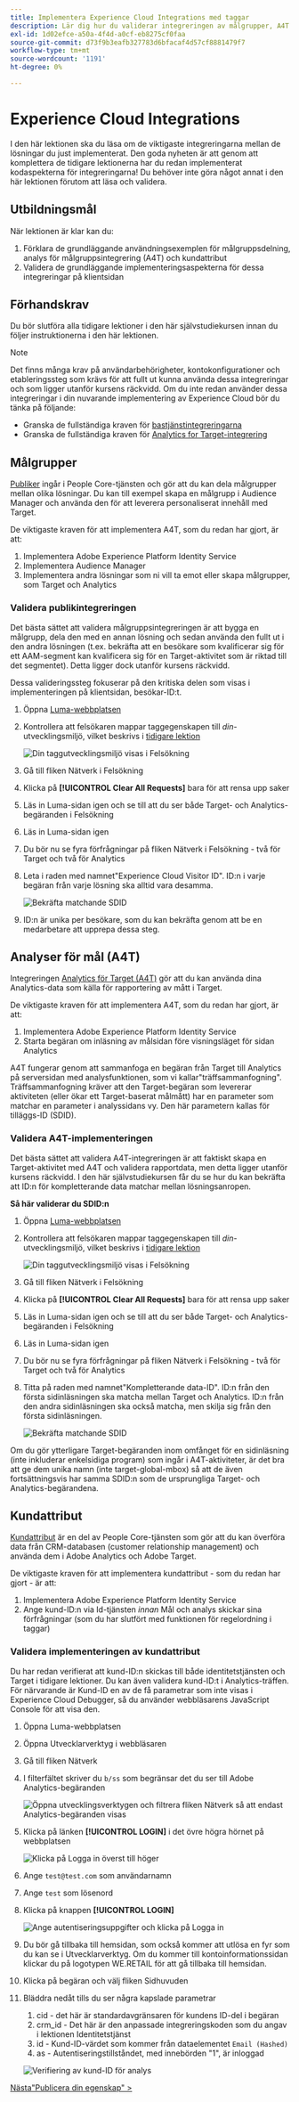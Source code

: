 ```yaml
---
title: Implementera Experience Cloud Integrations med taggar
description: Lär dig hur du validerar integreringen av målgrupper, A4T och kundattribut i din Adobe Experience Cloud-implementering. Den här lektionen är en del av självstudiekursen Implementera Experience Cloud på webbplatser.
exl-id: 1d02efce-a50a-4f4d-a0cf-eb8275cf0faa
source-git-commit: d73f9b3eafb327783d6bfacaf4d57cf8881479f7
workflow-type: tm+mt
source-wordcount: '1191'
ht-degree: 0%

---
```


# Experience Cloud Integrations

I den här lektionen ska du läsa om de viktigaste integreringarna mellan de lösningar du just implementerat. Den goda nyheten är att genom att komplettera de tidigare lektionerna har du redan implementerat kodaspekterna för integreringarna! Du behöver inte göra något annat i den här lektionen förutom att läsa och validera.

## Utbildningsmål

När lektionen är klar kan du:

1. Förklara de grundläggande användningsexemplen för målgruppsdelning, analys för målgruppsintegrering (A4T) och kundattribut
1. Validera de grundläggande implementeringsaspekterna för dessa integreringar på klientsidan

## Förhandskrav

Du bör slutföra alla tidigare lektioner i den här självstudiekursen innan du följer instruktionerna i den här lektionen.

>[!NOTE]
>
>Det finns många krav på användarbehörigheter, kontokonfigurationer och etableringssteg som krävs för att fullt ut kunna använda dessa integreringar och som ligger utanför kursens räckvidd. Om du inte redan använder dessa integreringar i din nuvarande implementering av Experience Cloud bör du tänka på följande:
>
>* Granska de fullständiga kraven för [bastjänstintegreringarna](https://experienceleague.adobe.com/en/docs/core-services/interface/services/getting-started)
>* Granska de fullständiga kraven för [Analytics for Target-integrering](https://experienceleague.adobe.com/en/docs/target/using/integrate/a4t/before-implement)

## Målgrupper

[Publiker](https://experienceleague.adobe.com/en/docs/core-services/interface/services/audiences/overview) ingår i People Core-tjänsten och gör att du kan dela målgrupper mellan olika lösningar. Du kan till exempel skapa en målgrupp i Audience Manager och använda den för att leverera personaliserat innehåll med Target.

De viktigaste kraven för att implementera A4T, som du redan har gjort, är att:

1. Implementera Adobe Experience Platform Identity Service
1. Implementera Audience Manager
1. Implementera andra lösningar som ni vill ta emot eller skapa målgrupper, som Target och Analytics

### Validera publikintegreringen

Det bästa sättet att validera målgruppsintegreringen är att bygga en målgrupp, dela den med en annan lösning och sedan använda den fullt ut i den andra lösningen (t.ex. bekräfta att en besökare som kvalificerar sig för ett AAM-segment kan kvalificera sig för en Target-aktivitet som är riktad till det segmentet). Detta ligger dock utanför kursens räckvidd.

Dessa valideringssteg fokuserar på den kritiska delen som visas i implementeringen på klientsidan, besökar-ID:t.

1. Öppna [Luma-webbplatsen](https://luma.enablementadobe.com/content/luma/us/en.html)

1. Kontrollera att felsökaren mappar taggegenskapen till *din*-utvecklingsmiljö, vilket beskrivs i [tidigare lektion](switch-environments.md)

   ![Din taggutvecklingsmiljö visas i Felsökning](images/switchEnvironments-debuggerOnWeRetail.png)

1. Gå till fliken Nätverk i Felsökning

1. Klicka på **[!UICONTROL Clear All Requests]** bara för att rensa upp saker

1. Läs in Luma-sidan igen och se till att du ser både Target- och Analytics-begäranden i Felsökning

1. Läs in Luma-sidan igen

1. Du bör nu se fyra förfrågningar på fliken Nätverk i Felsökning - två för Target och två för Analytics

1. Leta i raden med namnet&quot;Experience Cloud Visitor ID&quot;. ID:n i varje begäran från varje lösning ska alltid vara desamma.

   ![Bekräfta matchande SDID](images/integrations-matchingECIDs.png)

1. ID:n är unika per besökare, som du kan bekräfta genom att be en medarbetare att upprepa dessa steg.

## Analyser för mål (A4T)

Integreringen [Analytics för Target (A4T)](https://experienceleague.adobe.com/docs/target/using/integrate/a4t/a4t.html) gör att du kan använda dina Analytics-data som källa för rapportering av mått i Target.

De viktigaste kraven för att implementera A4T, som du redan har gjort, är att:

1. Implementera Adobe Experience Platform Identity Service
1. Starta begäran om inläsning av målsidan före visningsläget för sidan Analytics

A4T fungerar genom att sammanfoga en begäran från Target till Analytics på serversidan med analysfunktionen, som vi kallar&quot;träffsammanfogning&quot;.  Träffsammanfogning kräver att den Target-begäran som levererar aktiviteten (eller ökar ett Target-baserat målmått) har en parameter som matchar en parameter i analyssidans vy. Den här parametern kallas för tilläggs-ID (SDID).

### Validera A4T-implementeringen

Det bästa sättet att validera A4T-integreringen är att faktiskt skapa en Target-aktivitet med A4T och validera rapportdata, men detta ligger utanför kursens räckvidd. I den här självstudiekursen får du se hur du kan bekräfta att ID:n för kompletterande data matchar mellan lösningsanropen.

**Så här validerar du SDID:n**

1. Öppna [Luma-webbplatsen](https://luma.enablementadobe.com/content/luma/us/en.html)

1. Kontrollera att felsökaren mappar taggegenskapen till *din*-utvecklingsmiljö, vilket beskrivs i [tidigare lektion](switch-environments.md)

   ![Din taggutvecklingsmiljö visas i Felsökning](images/switchEnvironments-debuggerOnWeRetail.png)

1. Gå till fliken Nätverk i Felsökning

1. Klicka på **[!UICONTROL Clear All Requests]** bara för att rensa upp saker

1. Läs in Luma-sidan igen och se till att du ser både Target- och Analytics-begäranden i Felsökning

1. Läs in Luma-sidan igen

1. Du bör nu se fyra förfrågningar på fliken Nätverk i Felsökning - två för Target och två för Analytics

1. Titta på raden med namnet&quot;Kompletterande data-ID&quot;. ID:n från den första sidinläsningen ska matcha mellan Target och Analytics. ID:n från den andra sidinläsningen ska också matcha, men skilja sig från den första sidinläsningen.

   ![Bekräfta matchande SDID](images/integrations-matchingSDIDs.png)

Om du gör ytterligare Target-begäranden inom omfånget för en sidinläsning (inte inkluderar enkelsidiga program) som ingår i A4T-aktiviteter, är det bra att ge dem unika namn (inte target-global-mbox) så att de även fortsättningsvis har samma SDID:n som de ursprungliga Target- och Analytics-begärandena.

## Kundattribut

[Kundattribut](https://experienceleague.adobe.com/docs/core-services/interface/customer-attributes/attributes.html) är en del av People Core-tjänsten som gör att du kan överföra data från CRM-databasen (customer relationship management) och använda dem i Adobe Analytics och Adobe Target.

De viktigaste kraven för att implementera kundattribut - som du redan har gjort - är att:

1. Implementera Adobe Experience Platform Identity Service
1. Ange kund-ID:n via Id-tjänsten *innan* Mål och analys skickar sina förfrågningar (som du har slutfört med funktionen för regelordning i taggar)

### Validera implementeringen av kundattribut

Du har redan verifierat att kund-ID:n skickas till både identitetstjänsten och Target i tidigare lektioner. Du kan även validera kund-ID:t i Analytics-träffen.
För närvarande är Kund-ID en av de få parametrar som inte visas i Experience Cloud Debugger, så du använder webbläsarens JavaScript Console för att visa den.

1. Öppna Luma-webbplatsen
1. Öppna Utvecklarverktyg i webbläsaren
1. Gå till fliken Nätverk
1. I filterfältet skriver du `b/ss` som begränsar det du ser till Adobe Analytics-begäranden

   ![Öppna utvecklingsverktygen och filtrera fliken Nätverk så att endast Analytics-begäranden visas](images/aam-openTheJSConsole.png)

1. Klicka på länken **[!UICONTROL LOGIN]** i det övre högra hörnet på webbplatsen

   ![Klicka på Logga in överst till höger](images/idservice-loginNav.png)

1. Ange `test@test.com` som användarnamn
1. Ange `test` som lösenord
1. Klicka på knappen **[!UICONTROL LOGIN]**

   ![Ange autentiseringsuppgifter och klicka på Logga in](images/idservice-login.png)

1. Du bör gå tillbaka till hemsidan, som också kommer att utlösa en fyr som du kan se i Utvecklarverktyg. Om du kommer till kontoinformationssidan klickar du på logotypen WE.RETAIL för att gå tillbaka till hemsidan.
1. Klicka på begäran och välj fliken Sidhuvuden
1. Bläddra nedåt tills du ser några kapslade parametrar
   1. cid - det här är standardavgränsaren för kundens ID-del i begäran
   1. crm_id - Det här är den anpassade integreringskoden som du angav i lektionen Identitetstjänst
   1. id - Kund-ID-värdet som kommer från dataelementet `Email (Hashed)`
   1. as - Autentiseringstillståndet, med innebörden &quot;1&quot;, är inloggad

   ![Verifiering av kund-ID för analys](images/integrations-analyticsCustomerIDValidation.png)

[Nästa&quot;Publicera din egenskap&quot; >](publish.md)
